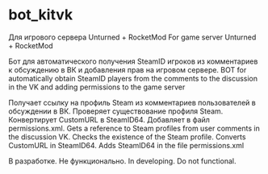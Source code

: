 # bot_kitvk
Для игрового сервера Unturned + RocketMod
For game server Unturned + RocketMod

Бот для автоматического получения SteamID игроков из комментариев к обсуждению в ВК и добавления прав на игровом сервере.
BOT for automatically obtain SteamID players from the comments to the discussion in the VK and adding permissions to the game server

Получает ссылку на профиль Steam из комментариев пользователей в обсуждении в ВК. Проверяет существование профиля Steam. Конвертирует CustomURL в SteamID64. Добавляет в файл permissions.xml.
Gets a reference to Steam profiles from user comments in the discussion VK. Checks the existence of the Steam profile. Converts CustomURL in SteamID64. Adds SteamID64 in the file permissions.xml

В разработке. Не функционально.
In developing. Do not functional.
